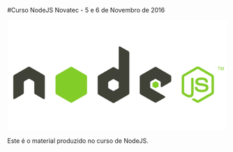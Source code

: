 #Curso NodeJS Novatec - 5 e 6 de Novembro de 2016

![NodeJS](nodejs_logo.png)

Este é o material produzido no curso de NodeJS.
